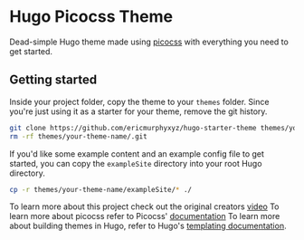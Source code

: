 # Hugo Picocss Theme

Dead-simple Hugo theme made using [picocss]([url](https://picocss.com/docs)) with everything you need to get started.
## Getting started

Inside your project folder, copy the theme to your `themes` folder. Since you're just using it as a starter for your theme, remove the git history.

```bash
git clone https://github.com/ericmurphyxyz/hugo-starter-theme themes/your-theme-name
rm -rf themes/your-theme-name/.git
```

If you'd like some example content and an example config file to get started, you can copy the `exampleSite` directory into your root Hugo directory.

```bash
cp -r themes/your-theme-name/exampleSite/* ./
```

To learn more about this project check out the original creators [video]([url](https://www.youtube.com/@EricMurphyxyz)) 
To learn more about picocss refer to Picocss' [documentation]([url](https://picocss.com/docs))
To learn more about building themes in Hugo, refer to Hugo's [templating documentation](https://gohugo.io/templates/).
